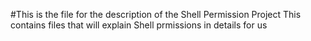 #This is the file for the description of the Shell Permission Project
This contains files that will explain Shell prmissions in details for us

